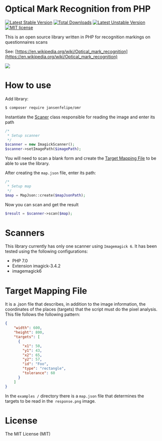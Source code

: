 # Optical Mark Recognition from PHP

[![Latest Stable Version](https://poser.pugx.org/jansenfelipe/omr/v/stable.svg)](https://packagist.org/packages/jansenfelipe/omr) 
[![Total Downloads](https://poser.pugx.org/jansenfelipe/omr/downloads.svg)](https://packagist.org/packages/jansenfelipe/omr) 
[![Latest Unstable Version](https://poser.pugx.org/jansenfelipe/omr/v/unstable.svg)](https://packagist.org/packages/jansenfelipe/omr)
[![MIT license](https://poser.pugx.org/jansenfelipe/omr/license.svg)](http://opensource.org/licenses/MIT)

This is an open source library written in PHP for recognition markings on questionnaires scans

See: [https://en.wikipedia.org/wiki/Optical_mark_recognition](https://en.wikipedia.org/wiki/Optical_mark_recognition)

<img src="https://github.com/jansenfelipe/omr/blob/develop/example/screenshots/exec_command.png?raw=true" />

# How to use

Add library:

```sh
$ composer require jansenfelipe/omr
```

Instantiate the <a href="#scanners">Scaner</a> class responsible for reading the image and enter its path

```php
/*
 * Setup scanner
 */
$scanner = new ImagickScanner();
$scanner->setImagePath($imagePath);
```

You will need to scan a blank form and create the <a href="#target-mapping-file">Target Mapping File</a> to be able to use the library.

After creating the `map.json` file, enter its path:

```php
/*
 * Setup map
 */
$map = MapJson::create($mapJsonPath);
```

Now you can scan and get the result

```php
$result = $scanner->scan($map);
```

# Scanners

This library currently has only one scanner using `Imagemagick 6`. It has been tested using the following configurations:

* PHP 7.0
* Extension imagick-3.4.2 
* imagemagick6

# Target Mapping File

It is a .json file that describes, in addition to the image information, the coordinates of the places (targets) that the script must do the pixel analysis. This file follows the following pattern:

```json
{
    "width": 600,
    "height": 800,
    "targets": [
      {
        "x1": 50,
        "y1": 43,
        "x2": 65,
        "y2": 57,
        "id": "Foo",
        "type": "rectangle",
        "tolerance": 60
      }
    ] 
}
```

In the `examples /` directory there is a `map.json` file that determines the targets to be read in the` response.png` image.

# License

The MIT License (MIT)

